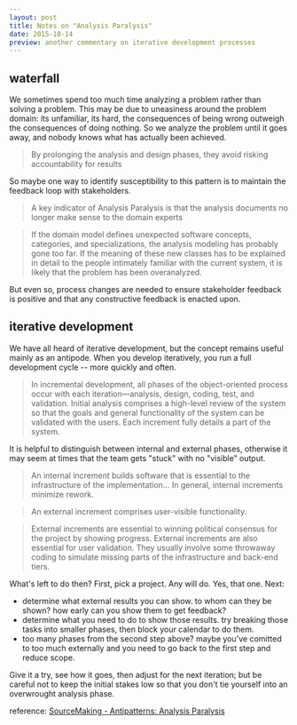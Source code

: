 ```yaml
---
layout: post
title: Notes on "Analysis Paralysis"
date: 2015-10-14
preview: another commentary on iterative development processes
---
```


## waterfall

We sometimes spend too much time analyzing a problem rather than solving a problem. This may be due to uneasiness around the problem domain: its unfamiliar, its hard, the consequences of being wrong outweigh the consequences of doing nothing. So we analyze the problem until it goes away, and nobody knows what has actually been achieved.

> By prolonging the analysis and design phases, they avoid risking accountability for results

So maybe one way to identify susceptibility to this pattern is to maintain the feedback loop with stakeholders.

> A key indicator of Analysis Paralysis is that the analysis documents no longer make sense to the domain experts

> If the domain model defines unexpected software concepts, categories, and specializations, the analysis modeling has probably gone too far. If the meaning of these new classes has to be explained in detail to the people intimately familiar with the current system, it is likely that the problem has been overanalyzed.

But even so, process changes are needed to ensure stakeholder feedback is positive and that any constructive feedback is enacted upon.

## iterative development

We have all heard of iterative development, but the concept remains useful mainly as an antipode. When you develop iteratively, you run a full development cycle -- more quickly and often.

> In incremental development, all phases of the object-oriented process occur with each iteration—analysis, design, coding, test, and validation. Initial analysis comprises a high-level review of the system so that the goals and general functionality of the system can be validated with the users. Each increment fully details a part of the system.

It is helpful to distinguish between internal and external phases, otherwise it may seem at times that the team gets "stuck" with no "visible" output.

> An internal increment builds software that is essential to the infrastructure of the implementation... In general, internal increments minimize rework.

> An external increment comprises user-visible functionality.

> External increments are essential to winning political consensus for the project by showing progress. External increments are also essential for user validation. They usually involve some throwaway coding to simulate missing parts of the infrastructure and back-end tiers.

What's left to do then? First, pick a project. Any will do. Yes, that one. Next:
  - determine what external results you can show. to whom can they be shown? how early can you show them to get feedback?
  - determine what you need to do to show those results. try breaking those tasks into smaller phases, then block your calendar to do them.
  - too many phases from the second step above? maybe you've comitted to too much externally and you need to go back to the first step and reduce scope.

Give it a try, see how it goes, then adjust for the next iteration; but be careful not to keep the initial stakes low so that you don't tie yourself into an overwrought analysis phase.

reference: [SourceMaking - Antipatterns: Analysis Paralysis](https://sourcemaking.com/antipatterns/analysis-paralysis)
